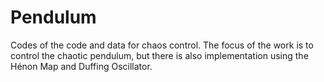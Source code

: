 # Pendulum
Codes of the code and data for chaos control. The focus of the work is to control the chaotic pendulum, but there is also implementation using the Hénon Map and Duffing Oscillator.
